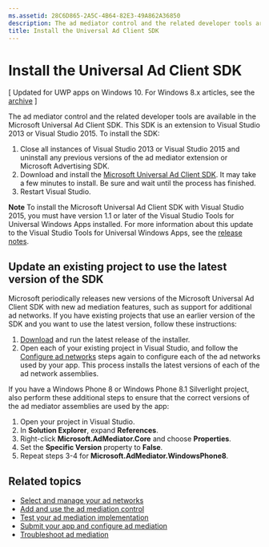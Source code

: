 ```yaml
---
ms.assetid: 28C6D865-2A5C-4B64-82E3-49A862A36850
description: The ad mediator control and the related developer tools are available in the Microsoft Universal Ad Client SDK.
title: Install the Universal Ad Client SDK
---
```


# Install the Universal Ad Client SDK

\[ Updated for UWP apps on Windows 10. For Windows 8.x articles, see the [archive](http://go.microsoft.com/fwlink/p/?linkid=619132) \]

The ad mediator control and the related developer tools are available in the Microsoft Universal Ad Client SDK. This SDK is an extension to Visual Studio 2013 or Visual Studio 2015. To install the SDK:

1.  Close all instances of Visual Studio 2013 or Visual Studio 2015 and uninstall any previous versions of the ad mediator extension or Microsoft Advertising SDK.
2.  Download and install the [Microsoft Universal Ad Client SDK](http://go.microsoft.com/fwlink/p/?LinkId=518026). It may take a few minutes to install. Be sure and wait until the process has finished.
3.  Restart Visual Studio.

**Note**  To install the Microsoft Universal Ad Client SDK with Visual Studio 2015, you must have version 1.1 or later of the Visual Studio Tools for Universal Windows Apps installed. For more information about this update to the Visual Studio Tools for Universal Windows Apps, see the [release notes](http://go.microsoft.com/fwlink/?LinkID=624516).

## Update an existing project to use the latest version of the SDK

Microsoft periodically releases new versions of the Microsoft Universal Ad Client SDK with new ad mediation features, such as support for additional ad networks. If you have existing projects that use an earlier version of the SDK and you want to use the latest version, follow these instructions:

1.  [Download](http://go.microsoft.com/fwlink/p/?LinkId=518026) and run the latest release of the installer.
2.  Open each of your existing project in Visual Studio, and follow the [Configure ad networks](add-and-use-the-ad-mediator-control.md#configure-ad-networks) steps again to configure each of the ad networks used by your app. This process installs the latest versions of each of the ad network assemblies.

If you have a Windows Phone 8 or Windows Phone 8.1 Silverlight project, also perform these additional steps to ensure that the correct versions of the ad mediator assemblies are used by the app:

1.  Open your project in Visual Studio.
2.  In **Solution Explorer**, expand **References**.
3.  Right-click **Microsoft.AdMediator.Core** and choose **Properties**.
4.  Set the **Specific Version** property to **False**.
5.  Repeat steps 3-4 for **Microsoft.AdMediator.WindowsPhone8**.

## Related topics

* [Select and manage your ad networks](select-and-manage-your-ad-networks.md)
* [Add and use the ad mediation control](add-and-use-the-ad-mediator-control.md)
* [Test your ad mediation implementation](test-your-ad-mediation-implementation.md)
* [Submit your app and configure ad mediation](submit-your-app-and-configure-ad-mediation.md)
* [Troubleshoot ad mediation](troubleshoot-ad-mediation.md)
 

 





<!--HONumber=Jun16_HO1-->


